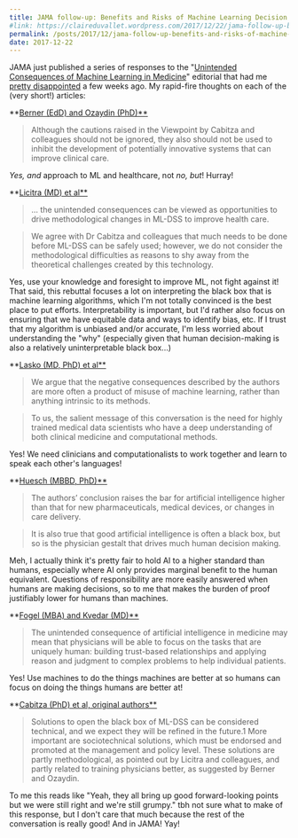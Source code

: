 ```yaml
---
title: JAMA follow-up: Benefits and Risks of Machine Learning Decision Support Systems
#link: https://claireduvallet.wordpress.com/2017/12/22/jama-follow-up-benefits-and-risks-of-machine-learning-decision-support-systems/
permalink: /posts/2017/12/jama-follow-up-benefits-and-risks-of-machine-learning-decision-support-systems
date: 2017-12-22
---
```



JAMA just published a series of responses to the "[Unintended Consequences of Machine Learning in Medicine](https://jamanetwork.com/journals/jama/fullarticle/2645762)" editorial that had me [pretty disappointed](https://claireduvallet.wordpress.com/2017/08/30/robots-arent-taking-doctors-jobs-and-its-okay-to-be-worried-they-might/) a few weeks ago. My rapid-fire thoughts on each of the (very short!) articles:  

**[Berner (EdD) and Ozaydin (PhD)**](https://jamanetwork.com/journals/jama/fullarticle/2666494)

> Although the cautions raised in the Viewpoint by Cabitza and colleagues should not be ignored, they also should not be used to inhibit the development of potentially innovative systems that can improve clinical care.

_Yes, and_ approach to ML and healthcare, not _no, but_! Hurray!

**[Licitra (MD) et al**](https://jamanetwork.com/journals/jama/fullarticle/2666496)

> ... the unintended consequences can be viewed as opportunities to drive methodological changes in ML-DSS to improve health care.

> We agree with Dr Cabitza and colleagues that much needs to be done before ML-DSS can be safely used; however, we do not consider the methodological difficulties as reasons to shy away from the theoretical challenges created by this technology.

Yes, use your knowledge and foresight to improve ML, not fight against it! That said, this rebuttal focuses a lot on interpreting the black box that is machine learning algorithms, which I'm not totally convinced is the best place to put efforts. Interpretability is important, but I'd rather also focus on ensuring that we have equitable data and ways to identify bias, etc. If I trust that my algorithm is unbiased and/or accurate, I'm less worried about understanding the "why" (especially given that human decision-making is also a relatively uninterpretable black box...)

**[Lasko (MD, PhD) et al**](https://jamanetwork.com/journals/jama/fullarticle/2666495)

> We argue that the negative consequences described by the authors are more often a product of misuse of machine learning, rather than anything intrinsic to its methods.

> To us, the salient message of this conversation is the need for highly trained medical data scientists who have a deep understanding of both clinical medicine and computational methods.

Yes! We need clinicians and computationalists to work together and learn to speak each other's languages!

**[Huesch (MBBD, PhD)**](https://jamanetwork.com/journals/jama/fullarticle/2666492)

> The authors’ conclusion raises the bar for artificial intelligence higher than that for new pharmaceuticals, medical devices, or changes in care delivery.

> It is also true that good artificial intelligence is often a black box, but so is the physician gestalt that drives much human decision making.

Meh, I actually think it's pretty fair to hold AI to a higher standard than humans, especially where AI only provides marginal benefit to the human equivalent. Questions of responsibility are more easily answered when humans are making decisions, so to me that makes the burden of proof justifiably lower for humans than machines.

**[Fogel (MBA) and Kvedar (MD)**](https://jamanetwork.com/journals/jama/fullarticle/2666493)

> The unintended consequence of artificial intelligence in medicine may mean that physicians will be able to focus on the tasks that are uniquely human: building trust-based relationships and applying reason and judgment to complex problems to help individual patients.

Yes! Use machines to do the things machines are better at so humans can focus on doing the things humans are better at!

**[Cabitza (PhD) et al, original authors**](https://jamanetwork.com/journals/jama/fullarticle/2666499)

> Solutions to open the black box of ML-DSS can be considered technical, and we expect they will be refined in the future.1 More important are sociotechnical solutions, which must be endorsed and promoted at the management and policy level. These solutions are partly methodological, as pointed out by Licitra and colleagues, and partly related to training physicians better, as suggested by Berner and Ozaydin.

To me this reads like "Yeah, they all bring up good forward-looking points but we were still right and we're still grumpy." tbh not sure what to make of this response, but I don't care that much because the rest of the conversation is really good! And in JAMA! Yay!
